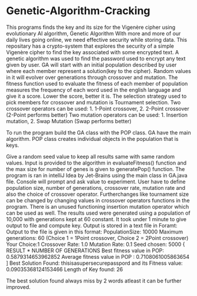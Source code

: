 # Genetic-Algorithm-Cracking
This programs finds the key and its size for the Vigenère cipher using evolutionary AI algorithm, Genetic Algorithm
With more and more of our daily lives going online, we need effective security while storing data.
This repositary has a crypto-system that explores the security of a simple Vigenère cipher to find the key associated with some encrypted text. A genetic algorithm was used to find the password used to encrypt any text given by user.
GA will start with an initial population described by user where each member represent a solution(key to the cipher). Random values in it will evolver over generations through crossover and mutation. The fitness function used to evaluate the fitness of each member of population measures the frequency of each word used in the english language and give it a score. Lower the score, better it is.
The selection strategy used to pick members for crossover and mutation is Tournament selection.
Two crossover operators can be used: 1. 1-Point crossover, 2. 2-Point crossover (2-Point performs better)
Two mutation operators can be used: 1. Insertion mutation, 2. Swap Mutation   (Swap performs better)

To run the program build the GA class with the POP class. GA have the main algorithm. POP class creates individual objects in the population that is keys.

Give a random seed value to keep all results same with same random values. Input is provided to the algorithm in evaluateFitness() function and the max size for number of genes is given to generatePop() function. The program is ran in intelliJ Idea by Jet-Brains using the main class in GA.java file. Console will prompt and ask value to experiment. User have to define population size, number of generations, crossover rate, mutation rate and also the choice of crossover operator. Furtherchanges like tournament size can be changed by changing values in crossover operators functions in the program. There is an unused functioning insertion mutation operator which can be used as well. The results used were generated using a population of 10,000 with generations kept at 60 constant. It took under 1 minute to give output to file and compute key. Output is stored in a text file in Foramt: Output to the file is given in this format:
PopulationSize: 10000 
Maximum generations: 60 
(Choice 1 = 1Point crossover, Choice 2 = 2Point crossover) Your Choice:1
Crossover Rate: 1.0 Mutation Rate: 0.1 Seed chosen: 5000
{ RESULT * NUMBER OF GENERATIONS
 Best fitness value in POP: 0.5879314653962852 
 Average fitness value in POP : 0.7108061005863654
]
Best Solution Found: thisisasupersecurepasspord and its
Fitness value: 0.09035368124153466 Length of Key found: 26

The best solution found always miss by 2 words atleast it
can be further improved.
